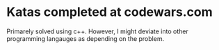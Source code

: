 # Katas completed at codewars.com

Primarely solved using c++. However, I might deviate into other programming langauges as depending on the problem.
